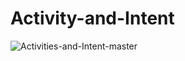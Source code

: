 # Activity-and-Intent
![Activities-and-Intent-master](https://user-images.githubusercontent.com/81616443/145715483-30fcb9fb-2136-4fa7-85bd-4caaa423cf4f.gif)

